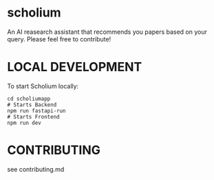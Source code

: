 # scholium
An AI reasearch assistant that recommends you papers based on your query. Please feel free to contribute!


# LOCAL DEVELOPMENT
To start Scholium locally:
```Shell
cd scholiumapp
# Starts Backend
npm run fastapi-run
# Starts Frontend
npm run dev
```

# CONTRIBUTING 
see contributing.md
